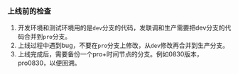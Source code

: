 ### 上线前的检查

1. 开发环境和测试环境用的是`dev`分支的代码，发联调和生产需要把dev分支的代码合并到`pro`分支。
2. 上线过程中遇到bug，不要在`pro`分支上修改，从`dev`修改再合并到生产分支。
3. 上线完成后，需要备份一个pro+时间节点的分支。例如0830版本，pro0830，以便回溯。